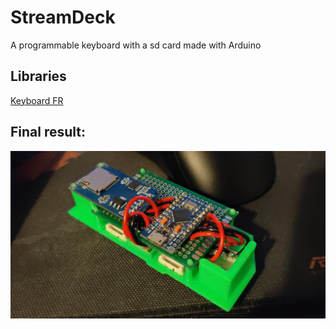 # StreamDeck
 A programmable keyboard with a sd card made with Arduino
 
## Libraries
<a href ="https://github.com/matthgyver/Arduino-Keyboard-FR" >Keyboard FR</a>
 
## Final result:
<img src = "Pictures/Wires.jpg">
